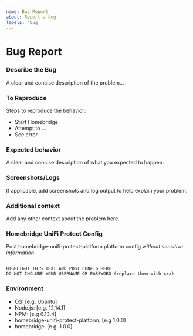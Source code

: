 ```yaml
---
name: Bug Report
about: Report a bug
labels: 'bug'
---
```


# Bug Report

### Describe the Bug

A clear and concise description of the problem…

### To Reproduce

Steps to reproduce the behavior:

- Start Homebridge
- Attempt to …
- See error

### Expected behavior

A clear and concise description of what you expected to happen.

### Screenshots/Logs

If applicable, add screenshots and log output to help explain your problem.

### Additional context

Add any other context about the problem here.

### Homebridge UniFi Protect Config

Post homebridge-unifi-protect-platform platform config _without sensitive information_

```

HIGHLIGHT THIS TEXT AND POST CONFIG HERE
DO NOT INCLUDE YOUR USERNAME OR PASSWORD (replace them with xxx)

```

### Environment

- OS: [e.g. Ubuntu]
- Node.js: [e.g. 12.14.1] <!-- run `node -v` to get current version -->
- NPM: [e.g 6.13.4] <!-- run `npm -v` to get current version -->
- homebridge-unifi-protect-platform: [e.g 1.0.0]
- homebridge: [e.g. 1.0.0]
